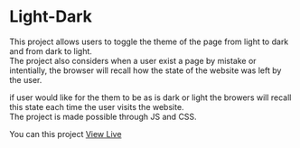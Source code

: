 # Light-Dark

This project allows users to toggle the theme of the page from light to dark and from dark to light.\
The project also considers when a user exist a page by mistake or intentially, the browser will recall how the state of the website was left by the user.

if user would like for the them to be as is dark or light the browers will recall this state each time the user visits the website.\
The project is made possible through JS and CSS.

You can this project [View Live](https://light-dark-page.netlify.app)
